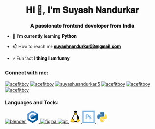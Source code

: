 <h1 align="center">𝐇𝐢 👋, 𝐈'𝐦 𝐒𝐮𝐲𝐚𝐬𝐡 𝐍𝐚𝐧𝐝𝐮𝐫𝐤𝐚𝐫</h1>
<h3 align="center">𝐀 𝐩𝐚𝐬𝐬𝐢𝐨𝐧𝐚𝐭𝐞 𝐟𝐫𝐨𝐧𝐭𝐞𝐧𝐝 𝐝𝐞𝐯𝐞𝐥𝐨𝐩𝐞𝐫 𝐟𝐫𝐨𝐦 𝐈𝐧𝐝𝐢𝐚</h3>

- 🌱 𝐈’𝐦 𝐜𝐮𝐫𝐫𝐞𝐧𝐭𝐥𝐲 𝐥𝐞𝐚𝐫𝐧𝐢𝐧𝐠 **𝐏𝐲𝐭𝐡𝐨𝐧**

- 📫 How to reach me **𝐬𝐮𝐲𝐚𝐬𝐡𝐧𝐚𝐧𝐝𝐮𝐫𝐤𝐚𝐫𝟓𝟑@𝐠𝐦𝐚𝐢𝐥.𝐜𝐨𝐦**

- ⚡ Fun fact **𝐈 𝐭𝐡𝐢𝐧𝐠 𝐈 𝐚𝐦 𝐟𝐮𝐧𝐧𝐲**

<h3 align="left">Connect with me:</h3>
<p align="left">
<a href="https://twitter.com/acefitboy" target="blank"><img align="center" src="https://raw.githubusercontent.com/rahuldkjain/github-profile-readme-generator/master/src/images/icons/Social/twitter.svg" alt="acefitboy" height="30" width="40" /></a>
<a href="https://linkedin.com/in/acefitboy" target="blank"><img align="center" src="https://raw.githubusercontent.com/rahuldkjain/github-profile-readme-generator/master/src/images/icons/Social/linked-in-alt.svg" alt="acefitboy" height="30" width="40" /></a>
<a href="https://fb.com/suyash.nandurkar.5" target="blank"><img align="center" src="https://raw.githubusercontent.com/rahuldkjain/github-profile-readme-generator/master/src/images/icons/Social/facebook.svg" alt="suyash.nandurkar.5" height="30" width="40" /></a>
<a href="https://instagram.com/acefitboy" target="blank"><img align="center" src="https://raw.githubusercontent.com/rahuldkjain/github-profile-readme-generator/master/src/images/icons/Social/instagram.svg" alt="acefitboy" height="30" width="40" /></a>
<a href="https://www.codechef.com/users/acefitboy" target="blank"><img align="center" src="https://cdn.jsdelivr.net/npm/simple-icons@3.1.0/icons/codechef.svg" alt="acefitboy" height="30" width="40" /></a>
<a href="https://www.hackerrank.com/acefitboy" target="blank"><img align="center" src="https://raw.githubusercontent.com/rahuldkjain/github-profile-readme-generator/master/src/images/icons/Social/hackerrank.svg" alt="acefitboy" height="30" width="40" /></a>
</p>

<h3 align="left">Languages and Tools:</h3>
<p align="left"> <a href="https://www.blender.org/" target="_blank" rel="noreferrer"> <img src="https://download.blender.org/branding/community/blender_community_badge_white.svg" alt="blender" width="40" height="40"/> </a> <a href="https://www.cprogramming.com/" target="_blank" rel="noreferrer"> <img src="https://raw.githubusercontent.com/devicons/devicon/master/icons/c/c-original.svg" alt="c" width="40" height="40"/> </a> <a href="https://www.figma.com/" target="_blank" rel="noreferrer"> <img src="https://www.vectorlogo.zone/logos/figma/figma-icon.svg" alt="figma" width="40" height="40"/> </a> <a href="https://git-scm.com/" target="_blank" rel="noreferrer"> <img src="https://www.vectorlogo.zone/logos/git-scm/git-scm-icon.svg" alt="git" width="40" height="40"/> </a> <a href="https://www.linux.org/" target="_blank" rel="noreferrer"> <img src="https://raw.githubusercontent.com/devicons/devicon/master/icons/linux/linux-original.svg" alt="linux" width="40" height="40"/> </a> <a href="https://www.photoshop.com/en" target="_blank" rel="noreferrer"> <img src="https://raw.githubusercontent.com/devicons/devicon/master/icons/photoshop/photoshop-line.svg" alt="photoshop" width="40" height="40"/> </a> <a href="https://www.python.org" target="_blank" rel="noreferrer"> <img src="https://raw.githubusercontent.com/devicons/devicon/master/icons/python/python-original.svg" alt="python" width="40" height="40"/> </a> </p>
